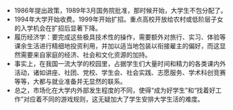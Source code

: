 - 1986年提出政策，1989年3月国务院批准，那时候开始，大学生不包分配了。
- 1994年大学开始收费。1999年开始扩招。重点高校开放给农村或低阶层子女的入学机会在扩招后显著下降。
- 履历经济学：要完成这些极具技术性的操作，需要额外对旅行、实习、体验等课余生活进行精细地投资利用，并加以适当地包装以衔接雇主的偏好，而这显然需要来自家庭的经济、社会和文化资源的加持。
- 事实上，在我国一流大学的校园里，占据学生们大量时间和精力的各类课内外活动，诸如讲座、社团、党校、学生会、社会实践、志愿服务、学术科创竞赛等等，大都与就业准备并无显然的联系。
- 总之，市场化在大学内外部发生程度的不同，使得“成为好学生”和“找着好工作”对应着不同的游戏规则，这无疑加大了学生安排大学生活的难度。